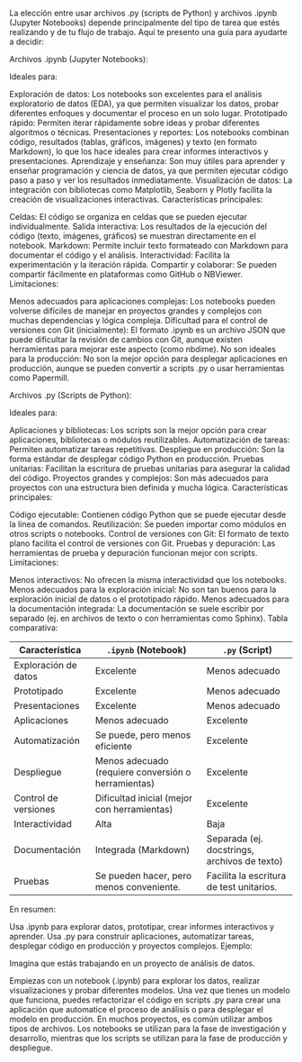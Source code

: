
La elección entre usar archivos .py (scripts de Python) y archivos .ipynb (Jupyter Notebooks) depende principalmente del tipo de tarea que estés realizando y de tu flujo de trabajo. Aquí te presento una guía para ayudarte a decidir:

Archivos .ipynb (Jupyter Notebooks):

Ideales para:

Exploración de datos: Los notebooks son excelentes para el análisis exploratorio de datos (EDA), ya que permiten visualizar los datos, probar diferentes enfoques y documentar el proceso en un solo lugar.
Prototipado rápido: Permiten iterar rápidamente sobre ideas y probar diferentes algoritmos o técnicas.
Presentaciones y reportes: Los notebooks combinan código, resultados (tablas, gráficos, imágenes) y texto (en formato Markdown), lo que los hace ideales para crear informes interactivos y presentaciones.
Aprendizaje y enseñanza: Son muy útiles para aprender y enseñar programación y ciencia de datos, ya que permiten ejecutar código paso a paso y ver los resultados inmediatamente.
Visualización de datos: La integración con bibliotecas como Matplotlib, Seaborn y Plotly facilita la creación de visualizaciones interactivas.
Características principales:

Celdas: El código se organiza en celdas que se pueden ejecutar individualmente.
Salida interactiva: Los resultados de la ejecución del código (texto, imágenes, gráficos) se muestran directamente en el notebook.
Markdown: Permite incluir texto formateado con Markdown para documentar el código y el análisis.
Interactividad: Facilita la experimentación y la iteración rápida.
Compartir y colaborar: Se pueden compartir fácilmente en plataformas como GitHub o NBViewer.
Limitaciones:

Menos adecuados para aplicaciones complejas: Los notebooks pueden volverse difíciles de manejar en proyectos grandes y complejos con muchas dependencias y lógica compleja.
Dificultad para el control de versiones con Git (inicialmente): El formato .ipynb es un archivo JSON que puede dificultar la revisión de cambios con Git, aunque existen herramientas para mejorar este aspecto (como nbdime).
No son ideales para la producción: No son la mejor opción para desplegar aplicaciones en producción, aunque se pueden convertir a scripts .py o usar herramientas como Papermill.


Archivos .py (Scripts de Python):

Ideales para:

Aplicaciones y bibliotecas: Los scripts son la mejor opción para crear aplicaciones, bibliotecas o módulos reutilizables.
Automatización de tareas: Permiten automatizar tareas repetitivas.
Despliegue en producción: Son la forma estándar de desplegar código Python en producción.
Pruebas unitarias: Facilitan la escritura de pruebas unitarias para asegurar la calidad del código.
Proyectos grandes y complejos: Son más adecuados para proyectos con una estructura bien definida y mucha lógica.
Características principales:

Código ejecutable: Contienen código Python que se puede ejecutar desde la línea de comandos.
Reutilización: Se pueden importar como módulos en otros scripts o notebooks.
Control de versiones con Git: El formato de texto plano facilita el control de versiones con Git.
Pruebas y depuración: Las herramientas de prueba y depuración funcionan mejor con scripts.
Limitaciones:

Menos interactivos: No ofrecen la misma interactividad que los notebooks.
Menos adecuados para la exploración inicial: No son tan buenos para la exploración inicial de datos o el prototipado rápido.
Menos adecuados para la documentación integrada: La documentación se suele escribir por separado (ej. en archivos de texto o con herramientas como Sphinx).
Tabla comparativa:

| Característica        | `.ipynb` (Notebook)                                | `.py` (Script)                                      |
| --------------------- | -------------------------------------------------- | --------------------------------------------------- |
| Exploración de datos | Excelente                                          | Menos adecuado                                     |
| Prototipado          | Excelente                                          | Menos adecuado                                     |
| Presentaciones       | Excelente                                          | Menos adecuado                                     |
| Aplicaciones          | Menos adecuado                                     | Excelente                                          |
| Automatización        | Se puede, pero menos eficiente                     | Excelente                                          |
| Despliegue            | Menos adecuado (requiere conversión o herramientas) | Excelente                                          |
| Control de versiones | Dificultad inicial (mejor con herramientas)      | Excelente                                          |
| Interactividad        | Alta                                               | Baja                                               |
| Documentación         | Integrada (Markdown)                               | Separada (ej. docstrings, archivos de texto)       |
| Pruebas              | Se pueden hacer, pero menos conveniente.           | Facilita la escritura de test unitarios.           |


En resumen:

Usa .ipynb para explorar datos, prototipar, crear informes interactivos y aprender.
Usa .py para construir aplicaciones, automatizar tareas, desplegar código en producción y proyectos complejos.
Ejemplo:

Imagina que estás trabajando en un proyecto de análisis de datos.

Empiezas con un notebook (.ipynb) para explorar los datos, realizar visualizaciones y probar diferentes modelos.
Una vez que tienes un modelo que funciona, puedes refactorizar el código en scripts .py para crear una aplicación que automatice el proceso de análisis o para desplegar el modelo en producción.
En muchos proyectos, es común utilizar ambos tipos de archivos. Los notebooks se utilizan para la fase de investigación y desarrollo, mientras que los scripts se utilizan para la fase de producción y despliegue.